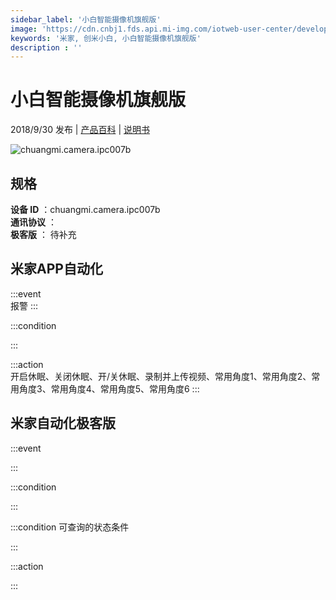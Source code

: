 ```yaml
---
sidebar_label: '小白智能摄像机旗舰版'
image: 'https://cdn.cnbj1.fds.api.mi-img.com/iotweb-user-center/developer_1679070103338YiYl8MYJ.png?GalaxyAccessKeyId=AKVGLQWBOVIRQ3XLEW&Expires=9223372036854775807&Signature=Q1xL1K5qykNaj5qk0ocHfsku1DI='
keywords: '米家, 创米小白, 小白智能摄像机旗舰版'
description : ''
---
```

# 小白智能摄像机旗舰版

2018/9/30 发布 | [产品百科](https://home.mi.com/webapp/content/baike/product/index.html?model=chuangmi.camera.ipc007b/) | [说明书](https://home.mi.com/views/introduction.html?model=chuangmi.camera.ipc007b&region=cn)

![chuangmi.camera.ipc007b](https://cdn.cnbj1.fds.api.mi-img.com/iotweb-user-center/developer_1679070103338YiYl8MYJ.png?GalaxyAccessKeyId=AKVGLQWBOVIRQ3XLEW&Expires=9223372036854775807&Signature=Q1xL1K5qykNaj5qk0ocHfsku1DI=)

## 规格  
> 
**设备 ID** ：chuangmi.camera.ipc007b  
**通讯协议** ：  
**极客版**  ： 待补充 


## 米家APP自动化  

:::event  
报警
:::

:::condition  

:::

:::action   
开启休眠、关闭休眠、开/关休眠、录制并上传视频、常用角度1、常用角度2、常用角度3、常用角度4、常用角度5、常用角度6
:::

## 米家自动化极客版  

:::event  

:::

:::condition  

:::

:::condition 可查询的状态条件  

:::

:::action  

:::

        

